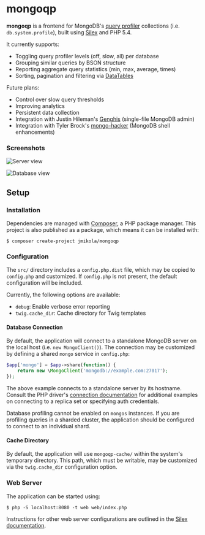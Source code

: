 mongoqp
=======

**mongoqp** is a frontend for MongoDB's [query profiler][] collections (i.e.
`db.system.profile`), built using [Silex][] and PHP 5.4.

It currently supports:

 * Toggling query profiler levels (off, slow, all) per database
 * Grouping similar queries by BSON structure
 * Reporting aggregate query statistics (min, max, average, times)
 * Sorting, pagination and filtering via [DataTables][]

Future plans:

 * Control over slow query thresholds
 * Improving analytics
 * Persistent data collection
 * Integration with Justin Hileman's [Genghis][] (single-file MongoDB admin)
 * Integration with Tyler Brock's [mongo-hacker][] (MongoDB shell enhancements)

### Screenshots

![Server view](http://i.imgur.com/5EZbm.png)

![Database view](http://i.imgur.com/pXLc4.png)

## Setup

### Installation

Dependencies are managed with [Composer][], a PHP package manager. This project
is also published as a package, which means it can be installed with:

```
$ composer create-project jmikola/mongoqp
```

### Configuration

The `src/` directory includes a `config.php.dist` file, which may be copied
to `config.php` and customized. If `config.php` is not present, the default
configuration will be included.

Currently, the following options are available:

 * `debug`: Enable verbose error reporting
 * `twig.cache_dir`: Cache directory for Twig templates

#### Database Connection

By default, the application will connect to a standalone MongoDB server on the
local host (i.e. `new MongoClient()`). The connection may be customized by
defining a shared `mongo` service in `config.php`:

```php
$app['mongo'] = $app->share(function() {
    return new \MongoClient('mongodb://example.com:27017');
});
```

The above example connects to a standalone server by its hostname. Consult the
PHP driver's [connection documentation][] for additional examples on connecting
to a replica set or specifying auth credentials.

Database profiling cannot be enabled on `mongos` instances. If you are profiling
queries in a sharded cluster, the application should be configured to connect to
an individual shard.

#### Cache Directory

By default, the application will use `mongoqp-cache/` within the system's
temporary directory. This path, which must be writable, may be customized via
the `twig.cache_dir` configuration option.

### Web Server

The application can be started using:

```
$ php -S localhost:8080 -t web web/index.php
```

Instructions for other web server configurations are outlined in the
[Silex documentation][].

  [query profiler]: http://docs.mongodb.org/manual/tutorial/manage-the-database-profiler/
  [Silex]: http://silex.sensiolabs.org/
  [DataTables]: http://datatables.net/
  [Genghis]: https://github.com/bobthecow/genghis
  [mongo-hacker]: https://github.com/TylerBrock/mongo-hacker
  [Composer]: http://getcomposer.org/
  [connection documentation]: http://php.net/manual/en/mongo.connecting.php
  [Silex documentation]: http://silex.sensiolabs.org/doc/web_servers.html
